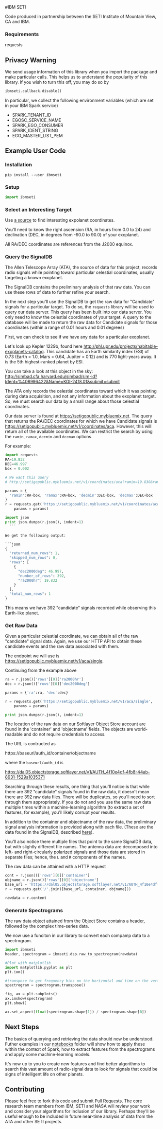 #IBM SETI

Code produced in partnership between the SETI Institute of Mountain View, CA and IBM. 


### Requirements
  requests


## Privacy Warning

We send usage information of this library when you import the package and make particular calls. 
This helps us to understand the popularity of this library. If you wish to turn this off, 
you may do so by

  ```python
  ibmseti.callback.disable()
  ```

In particular, we collect the following environment variables (which are set in your IBM Spark service)

  * SPARK_TENANT_ID
  * EGOSC_SERVICE_NAME
  * SPARK_EGO_CONSUMER
  * SPARK_IDENT_STRING
  * EGO_MASTER_LIST_PEM


## Example User Code

### Installation

    pip install --user ibmseti


### Setup

  ```python
  import ibmseti

  ```

### Select an Interesting Target

Use [a source](http://phl.upr.edu/projects/habitable-exoplanets-catalog)
to find interesting expolanet coordinates.

You'll need to know the right ascension (RA, in hours from 0.0 to 24) and declination 
(DEC, in degrees from -90.0 to 90.0) of your exoplanet.

All RA/DEC coordinates are references from the J2000 equinox. 

### Query the SignalDB

The Allen Telescope Array (ATA), the source of data for this project,
records radio signals while pointing toward particular celestial coordinates, 
usually targeting a known exoplanet.

The SignalDB contains the preliminary analysis of that raw data. 
You can use these rows of data to further refine your search. 

In the next step you'll use the SignalDB to get the raw data for "Candidate" signals for
a particular target. To do so, the `requests` library will be used to query our data server.
This query has been built into our data server. You only need to know the celestial 
coordinates of your target. A query to the database will be made to return the raw data
for Candidate signals for those coordinates (within a range of 0.01 hours and 0.01 degrees)

First, we can check to see if we have any data for a particular exoplanet. 

Let's look up Kepler 1229b, found here http://phl.upr.edu/projects/habitable-exoplanets-catalog.
This candidate has an Earth similarity index (ESI) of 0.73 (Earth = 1.0, Mars = 0.64, Jupiter = 0.12) 
and is 770 light-years away. It is the 5th highest-ranked planet by ESI.

You can take a look at this object in the sky: http://simbad.cfa.harvard.edu/simbad/sim-id?Ident=%408996422&Name=KOI-2418.01&submit=submit

The ATA only records the celestial coordinates toward which it was pointing during data acquisition,
and not any information about the exoplanet target. So, we must search our data
by a small range about those celestial coordinates.

Our data server is found at https://setigopublic.mybluemix.net. The query that returns
the RA/DEC coordinates for which we have Candidate signals is https://setigopublic.mybluemix.net/v1/coordinates/aca.
However, this will return all of the available coordinates. We can restrict the search by using 
the `ramin`, `ramax`, `decmin` and `decmax` options.

For example:

  ```python
  import requests
  RA=19.832
  DEC=46.997
  box = 0.002

  # We want this query
  # http://setigopublic.mybluemix.net/v1/coordinates/aca?ramin=19.830&ramax=19.834&decmin=46.995&decmax=46.999

  params = {
    'ramin':RA-box, 'ramax':RA+box, 'decmin':DEC-box, 'decmax':DEC+box
  }
  r = requests.get('https://setigopublic.mybluemix.net/v1/coordinates/aca',
      params = params)

  import json
  print json.dumps(r.json(), indent=1)
    ```

We get the following output:

  ```json
  {
    "returned_num_rows": 1,   
    "skipped_num_rows": 0, 
    "rows": [
      {
        "dec2000deg": 46.997, 
        "number_of_rows": 392, 
        "ra2000hr": 19.832
      }
    ], 
    "total_num_rows": 1
  }
  ```

This means we have 392 "candidate" signals recorded while observing this Earth-like planet. 

### Get Raw Data

Given a particular celestial coordinate, we can obtain all of the raw "candidate" signal data.
Again, we use our HTTP API to obtain these candidate events and the raw data associated
with them. 

The endpoint we will use is https://setigopublic.mybluemix.net/v1/aca/single.

Continuing from the example above


  ```python
  ra = r.json()['rows'][0]['ra2000hr']
  dec = r.json()['rows'][0]['dec2000deg']

  params = {'ra':ra, 'dec':dec}

  r = requests.get('https://setigopublic.mybluemix.net/v1/aca/single',
      params = params)

  print json.dumps(r.json(), indent=1)
  ```

The location of the raw data on our Softlayer Object Store account are found in 
the 'container' and 'objectname' fields. The objects are world-readable and do
not require credentials to access. 

The URL is contructed as

  https://baseurl/auth_id/container/objectname

where the `baseurl/auth_id` is

  https://dal05.objectstorage.softlayer.net/v1/AUTH_4f10e4df-4fb8-44ab-8931-1529a1035371

Searching through these results, one thing that you'll notice is that while there are 392
"candidate" signals found in the raw data, it doesn't mean there are 392 raw data files. There
will be duplicates, so you'll need to sort through them appropriately. If you do not and you use
the same raw data multiple times within a machine-learning algorithm (to extract a set of features, 
for example), you'll likely corrupt your results. 

In addition to the container and objectname of the raw data, the preliminary signal analysis
information is provided along with each file. (These are the data found in the SignalDB, described
[here]()).

You'll also notice there multiple files that point to the same SignalDB data, but with slightly
different file names. The antenna data are decomposed into left- and right-circularly polarized
signals and those data are stored in separate files; hence, the `L` and `R` components of the names.

The raw data can be attained with a HTTP request

  ```python
  cont = r.json()['rows'][0]['container']
  objname = r.json()['rows'][0]['objectname']
  base_url = 'https://dal05.objectstorage.softlayer.net/v1/AUTH_4f10e4df-4fb8-44ab-8931-1529a1035371'
  r = requests.get('/'.join([base_url, container, objname]))

  rawdata = r.content
  ```

### Generate Spectrograms

The raw data object attained from the Object Store contains a header, followed by the complex
time-series data. 

We now use a funciton in our library to convert each compamp data to 
a spectrogram. 

  ```python
  import ibmseti
  header, spectrogram = ibmseti.dsp.raw_to_spectrogram(rawdata)

  #Plot with matplotlib
  import matplotlib.pyplot as plt
  plt.ion()

  #transpose to get frequency bins on the horizontal and time on the vertical
  spectrogram = spectrogram.transpose() 

  fig, ax = plt.subplots()
  ax.imshow(spectrogram)
  plt.show()

  ax.set_aspect(float(spectrogram.shape[1]) / spectrogram.shape[0])
  ```

## Next Steps

The basics of querying and retrieving the data should now be understood. Futher examples
in our [notebooks]() folder will show how to apply these within the context of Spark, 
how to extract features from the spectrograms and apply some machine-learning models. 

It's now up to you to create new features and find better algorithms to search this
vast amount of radio-signal data to look for signals that could be signs of intelligent
life on other planets.

## Contributing

Please feel free to fork this code and submit Pull Requests. The core research team 
members from IBM, SETI and NASA will review your work and consider your algorithms for
inclusion of our library. Perhaps they'll be useful enough to be included in future
near-time analysis of data from the ATA and other SETI projects.



